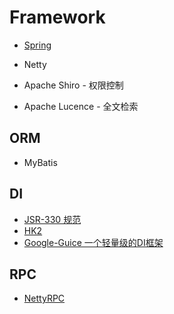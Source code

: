 # Framework

* [Spring](java-framework/Spring/README.md)
* Netty


* Apache Shiro - 权限控制
* Apache Lucence - 全文检索

## ORM
* MyBatis

## DI
* [JSR-330 规范](DI/JSR-330.md)
* [HK2](DI/HK2/README.md)
* [Google-Guice 一个轻量级的DI框架](DI/google-guice/README.md)

## RPC
* [NettyRPC](https://github.com/tang-jie/NettyRPC)